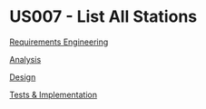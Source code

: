 # US007 - List All Stations

[Requirements Engineering](01.requirements-engineering/US007-requirements.md)

[Analysis](02.analysis/US007-analysis.md)

[Design](03.design/US007design.md)

[Tests & Implementation](04.tests-and-implementation/US007tests-and-implementation.md)